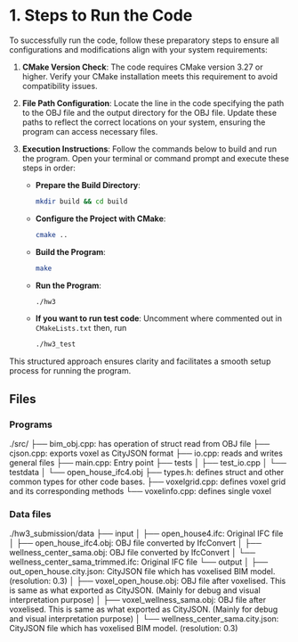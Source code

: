# 1. Steps to Run the Code

To successfully run the code, follow these preparatory steps to ensure all configurations and modifications align with
your system requirements:

1. **CMake Version Check**: The code requires CMake version 3.27 or higher. Verify your CMake installation meets this
   requirement to avoid compatibility issues.
2. **File Path Configuration**: Locate the line in the code specifying the path to the OBJ file and the output directory
   for the OBJ file. Update these paths to reflect the correct locations on your system, ensuring the program can access
   necessary files.
3. **Execution Instructions**: Follow the commands below to build and run the program. Open your terminal or command
   prompt and execute these steps in order:

    - **Prepare the Build Directory**:

        ```bash
        mkdir build && cd build
        ```

    - **Configure the Project with CMake**:

        ```bash
        cmake ..
        ```

    - **Build the Program**:

        ```bash
        make
        ```

    - **Run the Program**:

        ```bash
        ./hw3
        ```

    - **If you want to run test code**:
      Uncomment where commented out in `CMakeLists.txt`
      then, run

        ```bash
        ./hw3_test
        ```

This structured approach ensures clarity and facilitates a smooth setup process for running the program.

## Files

### Programs

./src/
├── bim_obj.cpp: has operation of struct read from OBJ file
├── cjson.cpp: exports voxel as CityJSON format
├── io.cpp: reads and writes general files
├── main.cpp: Entry point
├── tests
│ ├── test_io.cpp
│ └── testdata
│ └── open_house_ifc4.obj
├── types.h: defines struct and other common types for other code bases.
├── voxelgrid.cpp: defines voxel grid and its corresponding methods
└── voxelinfo.cpp: defines single voxel

### Data files

./hw3_submission/data
├── input
│ ├── open_house4.ifc: Original IFC file
│ ├── open_house_ifc4.obj: OBJ file converted by IfcConvert
│ ├── wellness_center_sama.obj: OBJ file converted by IfcConvert
│ └── wellness_center_sama_trimmed.ifc: Original IFC file
└── output
│ ├── out_open_house.city.json: CityJSON file which has voxelised BIM model. (resolution: 0.3)
│ ├── voxel_open_house.obj: OBJ file after voxelised. This is same as what exported as CityJSON. (Mainly for debug and
visual interpretation purpose)
│ ├── voxel_wellness_sama.obj: OBJ file after voxelised. This is same as what exported as CityJSON. (Mainly for debug
and visual interpretation purpose)
│ └── wellness_center_sama.city.json: CityJSON file which has voxelised BIM model. (resolution: 0.3)
